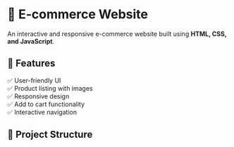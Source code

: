 # 📌 E-commerce Website

An interactive and responsive e-commerce website built using **HTML, CSS, and JavaScript**.

## 🔹 Features
✅ User-friendly UI  
✅ Product listing with images  
✅ Responsive design  
✅ Add to cart functionality  
✅ Interactive navigation  

## 📂 Project Structure
